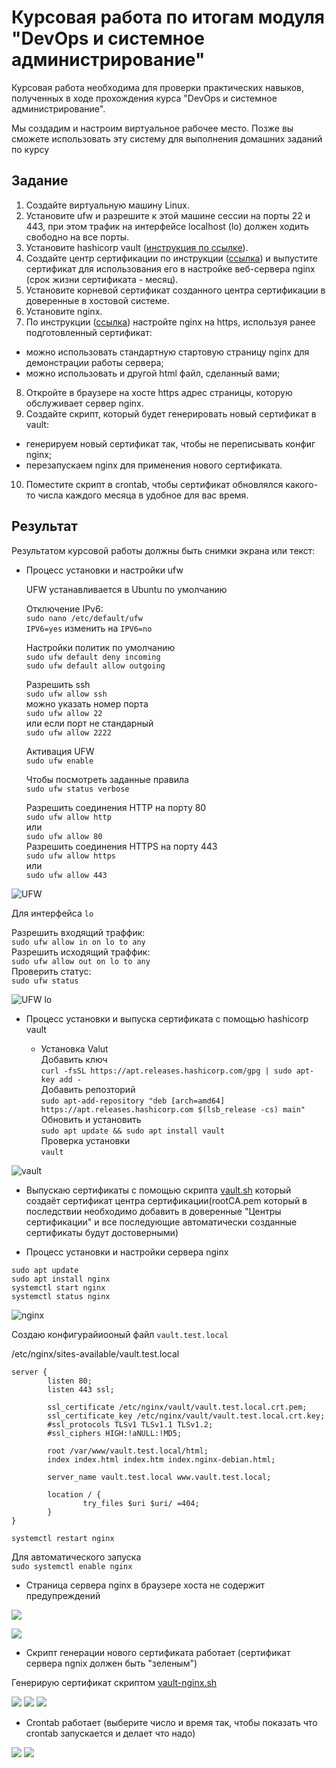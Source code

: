# Курсовая работа по итогам модуля "DevOps и системное администрирование"

Курсовая работа необходима для проверки практических навыков, полученных в ходе прохождения курса "DevOps и системное администрирование".

Мы создадим и настроим виртуальное рабочее место. Позже вы сможете использовать эту систему для выполнения домашних заданий по курсу

## Задание

1. Создайте виртуальную машину Linux.
2. Установите ufw и разрешите к этой машине сессии на порты 22 и 443, при этом трафик на интерфейсе localhost (lo) должен ходить свободно на все порты.
3. Установите hashicorp vault ([инструкция по ссылке](https://learn.hashicorp.com/tutorials/vault/getting-started-install?in=vault/getting-started#install-vault)).
4. Cоздайте центр сертификации по инструкции ([ссылка](https://learn.hashicorp.com/tutorials/vault/pki-engine?in=vault/secrets-management)) и выпустите сертификат для использования его в настройке веб-сервера nginx (срок жизни сертификата - месяц).
5. Установите корневой сертификат созданного центра сертификации в доверенные в хостовой системе.
6. Установите nginx.
7. По инструкции ([ссылка](https://nginx.org/en/docs/http/configuring_https_servers.html)) настройте nginx на https, используя ранее подготовленный сертификат:
  - можно использовать стандартную стартовую страницу nginx для демонстрации работы сервера;
  - можно использовать и другой html файл, сделанный вами;
8. Откройте в браузере на хосте https адрес страницы, которую обслуживает сервер nginx.
9. Создайте скрипт, который будет генерировать новый сертификат в vault:
  - генерируем новый сертификат так, чтобы не переписывать конфиг nginx;
  - перезапускаем nginx для применения нового сертификата.
10. Поместите скрипт в crontab, чтобы сертификат обновлялся какого-то числа каждого месяца в удобное для вас время.

## Результат

Результатом курсовой работы должны быть снимки экрана или текст:

- Процесс установки и настройки ufw

  UFW устанавливается в Ubuntu по умолчанию

  Отключение IPv6:  
  `sudo nano /etc/default/ufw`  
  `IPV6=yes` изменить на `IPV6=no`  

  Настройки политик по умолчанию  
  `sudo ufw default deny incoming`  
  `sudo ufw default allow outgoing`  

  Разрешить ssh   
  `sudo ufw allow ssh`  
  можно указать номер порта   
  `sudo ufw allow 22`  
  или если порт не стандарный  
  `sudo ufw allow 2222`   

  Активация UFW  
  `sudo ufw enable`  

  Чтобы посмотреть заданные правила  
  `sudo ufw status verbose`  

  Разрешить соединения HTTP на порту 80  
  `sudo ufw allow http`   
  или   
  `sudo ufw allow 80`  
  Разрешить соединения HTTPS на порту 443  
  `sudo ufw allow https`   
  или   
  `sudo ufw allow 443`  

![UFW](img/ufw.png)  

Для интерфейса `lo`  

Разрешить входящий траффик:  
`sudo ufw allow in on lo to any`  
Разрешить исходящий траффик:  
`sudo ufw allow out on lo to any`  
Проверить статус:  
`sudo ufw status`  
        
![UFW lo](img/ufw-lo.png)


- Процесс установки и выпуска сертификата с помощью hashicorp vault

  - Установка Valut  
  Добавить ключ  
  `curl -fsSL https://apt.releases.hashicorp.com/gpg | sudo apt-key add -`  
  Добавить репозторий  
  `sudo apt-add-repository "deb [arch=amd64] https://apt.releases.hashicorp.com $(lsb_release -cs) main"`  
  Обновить и установить   
  `sudo apt update && sudo apt install vault`  
  Проверка установки  
  `vault`

![vault](img/vault.png)

  - Выпускаю сертификаты с помощью скрипта [vault.sh](vault.sh) который создаёт сертификат      центра сертификации(rootCA.pem который в последствии необходимо добавить в доверенные "Центры сертификации" и все последующие автоматически созданные сертификаты будут достоверными) 





- Процесс установки и настройки сервера nginx

`sudo apt update`  
`sudo apt install nginx`  
`systemctl start nginx`  
`systemctl status nginx`  

![nginx](img/nginx.png)


Создаю конфигурайиооный файл `vault.test.local`  

/etc/nginx/sites-available/vault.test.local  

```
server {
        listen 80;
        listen 443 ssl;
    
        ssl_certificate /etc/nginx/vault/vault.test.local.crt.pem;
        ssl_certificate_key /etc/nginx/vault/vault.test.local.crt.key;
        #ssl_protocols TLSv1 TLSv1.1 TLSv1.2;
        #ssl_ciphers HIGH:!aNULL:!MD5;

        root /var/www/vault.test.local/html;
        index index.html index.htm index.nginx-debian.html;

        server_name vault.test.local www.vault.test.local;

        location / {
                try_files $uri $uri/ =404;
        }
}

```
`systemctl restart nginx`  


Для автоматического запуска  
`sudo systemctl enable nginx`    



- Страница сервера nginx в браузере хоста не содержит предупреждений  

![](img/https-vault_test_local-ru.png)

![](img/cert-crone-1min_1.png)

- Скрипт генерации нового сертификата работает (сертификат сервера ngnix должен быть "зеленым")

Генерирую сертификат скриптом [vault-nginx.sh](vault-nginx.sh)

![](img/cert-crone-1min_1.png)
![](img/cert-crone-1min_2.png)
![](img/cert-crone-1min_3.png)

- Crontab работает (выберите число и время так, чтобы показать что crontab запускается и делает что надо)

![](img/cron.png)
![](img/cert-script.png)

